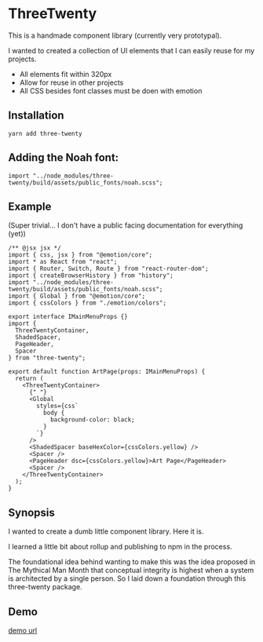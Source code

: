 # ThreeTwenty

This is a handmade component library (currently very prototypal).

I wanted to created a collection of UI elements that I can easily reuse for my projects.

- All elements fit within 320px
- Allow for reuse in other projects
- All CSS besides font classes must be doen with emotion

## Installation

`yarn add three-twenty`

## Adding the Noah font:

`import "../node_modules/three-twenty/build/assets/public_fonts/noah.scss";`

## Example

(Super trivial... I don't have a public facing documentation for everything (yet))

```
/** @jsx jsx */
import { css, jsx } from "@emotion/core";
import * as React from "react";
import { Router, Switch, Route } from "react-router-dom";
import { createBrowserHistory } from "history";
import "../node_modules/three-twenty/build/assets/public_fonts/noah.scss";
import { Global } from "@emotion/core";
import { cssColors } from "./emotion/colors";

export interface IMainMenuProps {}
import {
  ThreeTwentyContainer,
  ShadedSpacer,
  PageHeader,
  Spacer
} from "three-twenty";

export default function ArtPage(props: IMainMenuProps) {
  return (
    <ThreeTwentyContainer>
      {" "}
      <Global
        styles={css`
          body {
            background-color: black;
          }
        `}
      />
      <ShadedSpacer baseHexColor={cssColors.yellow} />
      <Spacer />
      <PageHeader dsc={cssColors.yellow}>Art Page</PageHeader>
      <Spacer />
    </ThreeTwentyContainer>
  );
}
```

## Synopsis

I wanted to create a dumb little component library. Here it is.

I learned a little bit about rollup and publishing to npm in the process.

The foundational idea behind wanting to make this was the idea proposed in The Mythical Man Month that conceptual integrity is highest when a system is architected by a single person.
So I laid down a foundation through this three-twenty package.

## Demo

[demo url][]

[demo url]: https://hkievet.com/three
